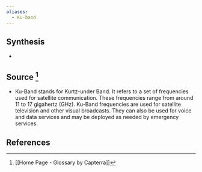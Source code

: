 ```yaml
---
aliases:
  - Ku-band
---
```

## Synthesis
- 
## Source [^1]
- Ku-Band stands for Kurtz-under Band. It refers to a set of frequencies used for satellite communication. These frequencies range from around 11 to 17 gigahertz (GHz). Ku-Band frequencies are used for satellite television and other visual broadcasts. They can also be used for voice and data services and may be deployed as needed by emergency services.
## References

[^1]: [[Home Page - Glossary by Capterra]]
